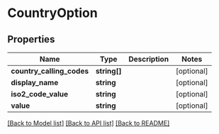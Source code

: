 # CountryOption

## Properties
Name | Type | Description | Notes
------------ | ------------- | ------------- | -------------
**country_calling_codes** | **string[]** |  | [optional] 
**display_name** | **string** |  | [optional] 
**iso2_code_value** | **string** |  | [optional] 
**value** | **string** |  | [optional] 

[[Back to Model list]](../README.md#documentation-for-models) [[Back to API list]](../README.md#documentation-for-api-endpoints) [[Back to README]](../README.md)


